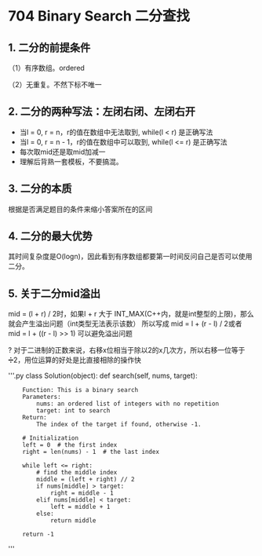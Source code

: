 # 704 Binary Search 二分查找
## 1. 二分的前提条件
（1）有序数组。ordered

（2）无重复。不然下标不唯一

## 2. 二分的两种写法：左闭右闭、左闭右开
- 当l = 0, r = n，r的值在数组中无法取到, while(l < r) 是正确写法
- 当l = 0, r = n - 1，r的值在数组中可以取到, while(l <= r) 是正确写法
- 每次取mid还是取mid加减一 
- 理解后背熟一套模板，不要搞混。

## 3. 二分的本质
根据是否满足题目的条件来缩小答案所在的区间

## 4. 二分的最大优势
其时间复杂度是O(logn)，因此看到有序数组都要第一时间反问自己是否可以使用二分。
## 5. 关于二分mid溢出
mid = (l + r) / 2时，如果l + r 大于 INT_MAX(C++内，就是int整型的上限)，那么就会产生溢出问题（int类型无法表示该数）
所以写成 mid = l + (r - l) / 2或者 mid = l + ((r - l) >> 1) 可以避免溢出问题


? 对于二进制的正数来说，右移x位相当于除以2的x几次方，所以右移一位等于➗2，用位运算的好处是比直接相除的操作快

'''.py
class Solution(object):
    def search(self, nums, target):
        
        Function: This is a binary search
        Parameters:
            nums: an ordered list of integers with no repetition
            target: int to search
        Return:
            The index of the target if found, otherwise -1.

        # Initialization
        left = 0  # the first index
        right = len(nums) - 1  # the last index

        while left <= right:
            # find the middle index
            middle = (left + right) // 2
            if nums[middle] > target:
                right = middle - 1
            elif nums[middle] < target:
                left = middle + 1
            else:
                return middle

        return -1

'''
